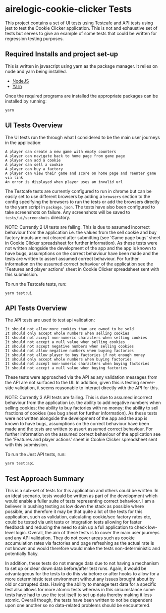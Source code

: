 # airelogic-cookie-clicker Tests

This project contains a set of UI tests using Testcafe and API tests using jest to test the Cookie Clicker application. This is not and exhaustive set of tests but serves to give an example of some tests that could be written for regression testing purposes.

## Required Installs and project set-up

This is written in javascript using yarn as the package manager. It relies on node and yarn being installed.

-   [NodeJS](https://nodejs.org/en/)
-   [Yarn](https://yarnpkg.com/en/docs/install#windows-stable)

Once the required programs are installed the appropriate packages can be installed by running:

```
yarn
```

## UI Tests Overview

The UI tests run the through what I considered to be the main user journeys in the application:

    A player can create a new game with empty counters
    A player can navigate back to home page from game page
    A player can add a cookie
    A player can sell a cookie
    A player can buy a factory
    A player can view their game and score on home page and reenter game via link
    An error is displayed when player uses an invalid url

The Testcafe tests are currently configured to run in chrome but can be easily set to use different browsers by adding a `browsers` section to the config specifying the browsers to run the tests or add the browsers directly to the yarn script in `package.json`. The tests have also been configured to take screenshots on failure. Any screenshots will be saved to `tests/ui/screenshots` directory.

NOTE: Currently 2 UI tests are failing. This is due to assumed incorrect behaviour from the application i.e. the values from the sell cookie and buy factory inputs are not cleared after submitting (see 'Game page bugs' sheet in Cookie Clicker spreadsheet for further information). As these tests were not written alongside the development of the app and the app is known to have bugs, assumptions on the correct behaviour have been made and the tests are written to assert assumed correct behaviour. For further information on the assumed correct behaviour of the application see the 'Features and player actions' sheet in Cookie Clicker spreadsheet sent with this submission.

To run the Testcafe tests, run:

```
yarn test:ui
```

## API Tests Overview

The API tests are used to test api validation:

    It should not allow more cookies than are owned to be sold
    It should only accept whole numbers when selling cookies
    It should not accept non-numeric characters when selling cookies
    It should not accept a null value when selling cookies
    It should not accept negative numbers when selling cookies
    It should not allow negative numbers when buying factories
    It should not allow player to buy factories if not enough money
    It should only accept whole numbers when buying factories
    It should not accept non-numeric characters when buying factories
    It should not accept a null value when buying factories

These tests were approached via the API as any validation messages from the API are not surfaced to the UI. In addition, given this is testing server-side validation, it seems reasonable to interact directly with the API for this.

NOTE: Currently 3 API tests are failing. This is due to assumed incorrect behaviour from the application i.e. the ability to add negative numbers when selling cookies; the ability to buy factories with no money; the ability to sell fractions of cookies (see bug sheet for further information). As these tests were not written alongside the development of the app and the app is known to have bugs, assumptions on the correct behaviour have been made and the tests are written to assert assumed correct behaviour. For further information on the assumed correct behaviour of the application see the 'Features and player actions' sheet in Cookie Clicker spreadsheet sent with this submission.

To run the Jest API tests, run:

```
yarn test:api
```

## Test Approach Summary

This is a sub-set of tests for this application and others could be written. In an ideal scenario, tests would be written as part of the development which would enable a fuller suite of tests representing correct behaviour. I am a believer in pushing testing as low down the stack as possible where possible, and therefore it may be that quite a lot of the tests for this application, such as validation, calculating cookie/sec factory rates etc, could be tested via unit tests or integration tests allowing for faster feedback and reducing the need to spin up a full application to check low-level logic. Overall, the aim of these tests is to cover the main user journeys and any API validation. They do not cover areas such as cookie accumulation rates via factories and page refreshing as the actual rate is not known and would therefore would make the tests non-deterministic and potentially flaky.

In addition, these tests do not manage data due to not having a mechanism to set up or clear down data before/after test runs. Again, it would be advantageous for the tests to do this via before or after hooks to allow for a more deterministic test environment without any issues brought about by old or corrupted data. Having the ability to manage test data for a specific test also allows for more atomic tests whereas in this circumstance some tests have had to use the test itself to set up data thereby making it less atomic. Overall though, the tests have been written to not be dependent upon one another so no data-related problems should be encountered.
